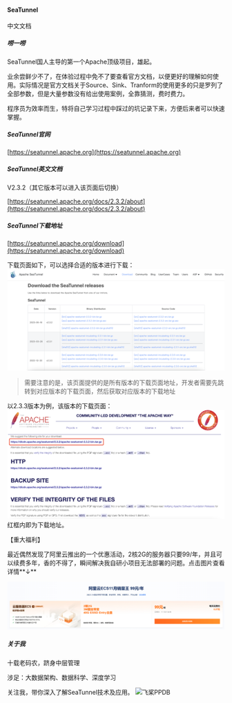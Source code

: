#### SeaTunnel
中文文档
##### 唠一唠
SeaTunnel国人主导的第一个Apache顶级项目，雄起。

业余尝鲜少不了，在体验过程中免不了要查看官方文档，以便更好的理解如何使用。实际情况是官方文档关于Source、Sink、Tranform的使用更多的只是罗列了全部参数，但是大量参数没有给出使用案例，全靠猜测，费时费力。

程序员为效率而生，特将自己学习过程中踩过的坑记录下来，方便后来者可以快速掌握。

##### SeaTunnel官网
[https://seatunnel.apache.org](https://seatunnel.apache.org)

##### SeaTunnel英文文档
V2.3.2（其它版本可以进入该页面后切换）

[https://seatunnel.apache.org/docs/2.3.2/about](https://seatunnel.apache.org/docs/2.3.2/about)

##### SeaTunnel下载地址
[https://seatunnel.apache.org/download](https://seatunnel.apache.org/download)

下载页面如下，可以选择合适的版本进行下载：
![SeaTunnel下载页面](./img/seatunnel-download.png)

> 需要注意的是，该页面提供的是所有版本的下载页面地址，开发者需要先跳转到对应版本的下载页面，然后获取对应版本的下载地址

以2.3.3版本为例，该版本的下载页面：
![SeaTunnel 2.3.3](./img/seatunnel2.3.3.png)
红框内即为下载地址。

【重大福利】

最近偶然发现了阿里云推出的一个优惠活动，2核2G的服务器只要99/年，并且可以续费多年，香的不得了，瞬间解决我自研小项目无法部署的问题。点击图片查看详情**↓**

[![阿里云](./img/aliyun99.png)](https://www.aliyun.com/minisite/goods?userCode=m87ienyv)

##### 关于我
十载老码农，跻身中层管理

涉足：大数据架构、数据科学、深度学习

关注我，带你深入了解SeaTunnel技术及应用。
![飞桨PPDB](https://ai-studio-static-online.cdn.bcebos.com/e939f12ab7034a069fb4581dec21bb233473ed75fdd543d683982921ddb69167)